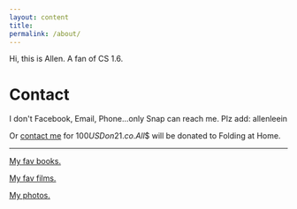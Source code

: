 ```yaml
---
layout: content
title: 
permalink: /about/
---
```

Hi, this is Allen. A fan of CS 1.6.


# Contact

I don't Facebook, Email, Phone...only Snap can reach me. Plz add: allenleein

Or [contact me](https://earn.com/allenlee/) for $100 USD on 21.co. All$$ will be donated to Folding at Home.

----

[My fav books.](https://www.goodreads.com/allenleeein)

[My fav films.](https://www.pinterest.com/buildingtars/films/)

[My photos.](https://www.flickr.com/photos/allenandspace/albums)






